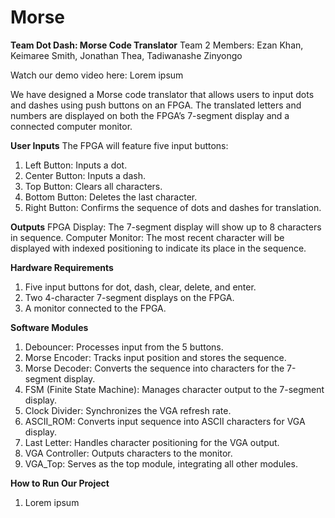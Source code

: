 # Morse
**Team Dot Dash: Morse Code Translator**
Team 2 Members: Ezan Khan, Keimaree Smith, Jonathan Thea, Tadiwanashe Zinyongo

Watch our demo video here: Lorem ipsum

We have designed a Morse code translator that allows users to input dots and dashes using push buttons on an FPGA. The translated letters and numbers are displayed on both the FPGA’s 7-segment display and a connected computer monitor.

**User Inputs**
The FPGA will feature five input buttons:
1. Left Button: Inputs a dot.
2. Center Button: Inputs a dash.
3. Top Button: Clears all characters.
4. Bottom Button: Deletes the last character.
5. Right Button: Confirms the sequence of dots and dashes for translation.

**Outputs**
FPGA Display: The 7-segment display will show up to 8 characters in sequence.
Computer Monitor: The most recent character will be displayed with indexed positioning to indicate its place in the sequence.

**Hardware Requirements**
1. Five input buttons for dot, dash, clear, delete, and enter.
2. Two 4-character 7-segment displays on the FPGA.
3. A monitor connected to the FPGA. 

**Software Modules**
1. Debouncer: Processes input from the 5 buttons.
2. Morse Encoder: Tracks input position and stores the sequence.
3. Morse Decoder: Converts the sequence into characters for the 7-segment display.
4. FSM (Finite State Machine): Manages character output to the 7-segment display.
5. Clock Divider: Synchronizes the VGA refresh rate.
6. ASCII_ROM: Converts input sequence into ASCII characters for VGA display.
7. Last Letter: Handles character positioning for the VGA output.
8. VGA Controller: Outputs characters to the monitor.
9. VGA_Top: Serves as the top module, integrating all other modules.

**How to Run Our Project**
1. Lorem ipsum

